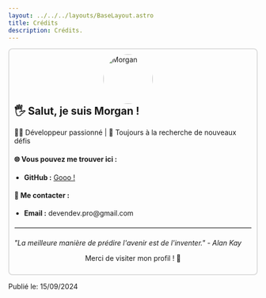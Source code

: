 ```yaml
---
layout: ../../../layouts/BaseLayout.astro
title: Crédits
description: Crédits.
---
```


<!-- Carte avec photo -->

<div style="display: flex;flex-direction:column; align-items: center; padding: 10px; border: 2px solid #ddd; border-radius: 8px; max-width: 600px; margin: auto;">

  <!-- Photo de profil -->
  <img src="https://github.com/mangozmorgan.png" alt="Morgan" style="border-radius: 50%; width: 100px; height: 100px; margin-right: 20px;">

  <!-- Contenu -->
  <div >
    <h2 style="margin: 0;">🖐️ Salut, je suis Morgan !</h2>
    <p>👨‍💻 Développeur passionné | 🚀 Toujours à la recherche de nouveaux défis</p>
    <h4>🌐 Vous pouvez me trouver ici :</h4>
    <ul style="padding-left: 20px;">
      <li><strong>GitHub :</strong> <a href='https://github.com/mangozmorgan'>Gooo !</a></li>
    </ul>
    <h4>💬 Me contacter :</h4>
    <ul style="padding-left: 20px;">
      <li><strong>Email :</strong> devendev.pro@gmail.com</li>
    </ul>
    <hr style="border: 1px solid #ddd; margin: 20px 0;">
    <p style="font-style: italic;">"La meilleure manière de prédire l'avenir est de l'inventer." - Alan Kay</p>
    <p style="text-align:center;width:100%">Merci de visiter mon profil ! 🎉</p>
  </div>

</div>

Publié le: 15/09/2024
